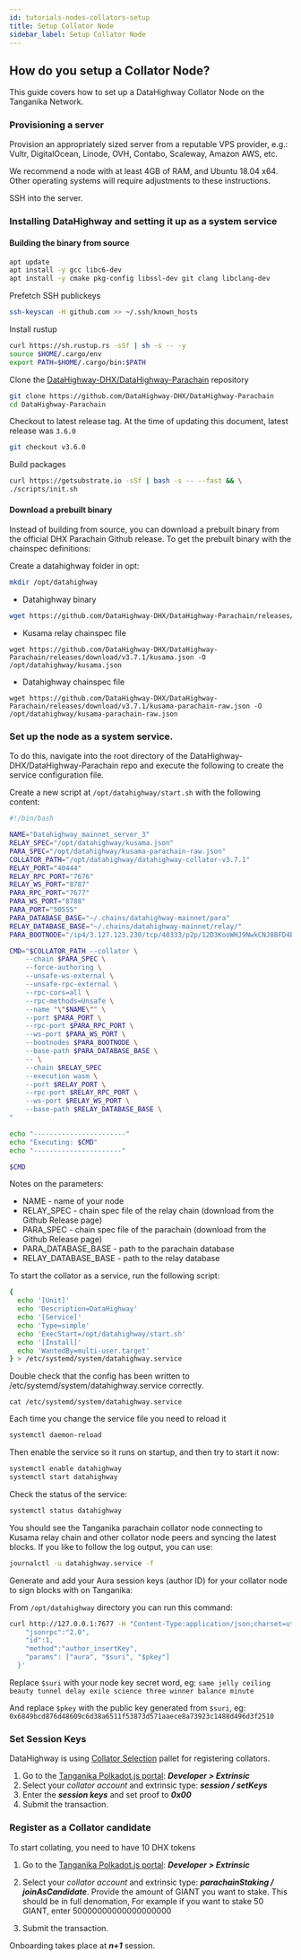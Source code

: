 ```yaml
---
id: tutorials-nodes-collators-setup
title: Setup Collator Node
sidebar_label: Setup Collator Node
---
```


## How do you setup a Collator Node?

This guide covers how to set up a DataHighway Collator Node on the Tanganika Network.

### Provisioning a server

Provision an appropriately sized server from a reputable VPS provider, e.g.: Vultr, DigitalOcean, Linode, OVH, Contabo, Scaleway, Amazon AWS, etc.

We recommend a node with at least 4GB of RAM, and Ubuntu 18.04 x64. Other operating systems will require adjustments to these instructions.

SSH into the server.

### Installing DataHighway and setting it up as a system service

#### Building the binary from source

```bash
apt update
apt install -y gcc libc6-dev
apt install -y cmake pkg-config libssl-dev git clang libclang-dev
```

Prefetch SSH publickeys

```bash
ssh-keyscan -H github.com >> ~/.ssh/known_hosts
```

Install rustup

```bash
curl https://sh.rustup.rs -sSf | sh -s -- -y
source $HOME/.cargo/env
export PATH=$HOME/.cargo/bin:$PATH
```

Clone the [DataHighway-DHX/DataHighway-Parachain](https://github.com/DataHighway-DHX/DataHighway-Parachain) repository

```bash
git clone https://github.com/DataHighway-DHX/DataHighway-Parachain
cd DataHighway-Parachain
```

Checkout to latest release tag. At the time of updating this document, latest release was `3.6.0`

```bash
git checkout v3.6.0
```

Build packages

```bash
curl https://getsubstrate.io -sSf | bash -s -- --fast && \
./scripts/init.sh
```

#### Download a prebuilt binary

Instead of building from source, you can download a prebuilt binary from the official DHX Parachain Github release. To get the prebuilt binary with the chainspec definitions:

Create a datahighway folder in opt:
```sh
mkdir /opt/datahighway
```

- Datahighway binary
```sh
wget https://github.com/DataHighway-DHX/DataHighway-Parachain/releases/download/v3.7.1/datahighway-collator -O /opt/datahighway/datahighway-collator-v3.7.1
```

- Kusama relay chainspec file 
```
wget https://github.com/DataHighway-DHX/DataHighway-Parachain/releases/download/v3.7.1/kusama.json -O /opt/datahighway/kusama.json
```

- Datahighway chainspec file
```
wget https://github.com/DataHighway-DHX/DataHighway-Parachain/releases/download/v3.7.1/kusama-parachain-raw.json -O /opt/datahighway/kusama-parachain-raw.json
```

### Set up the node as a system service.

To do this, navigate into the root directory of the DataHighway-DHX/DataHighway-Parachain repo and execute the following to create the service configuration file.

Create a new script at `/opt/datahighway/start.sh` with the following content:

```bash
#!/bin/bash

NAME="Datahighway_mainnet_server_3"
RELAY_SPEC="/opt/datahighway/kusama.json"
PARA_SPEC="/opt/datahighway/kusama-parachain-raw.json"
COLLATOR_PATH="/opt/datahighway/datahighway-collator-v3.7.1"
RELAY_PORT="40444"
RELAY_RPC_PORT="7676"
RELAY_WS_PORT="8787"
PARA_RPC_PORT="7677"
PARA_WS_PORT="8788"
PARA_PORT="50555"
PARA_DATABASE_BASE="~/.chains/datahighway-mainnet/para"
RELAY_DATABASE_BASE="~/.chains/datahighway-mainnet/relay/"
PARA_BOOTNODE="/ip4/3.127.123.230/tcp/40333/p2p/12D3KooWHJ9NwkCNJ8BFD4BptJybQQSyBJm1mtr3XRpfqWR5vjaj"

CMD="$COLLATOR_PATH --collator \
	--chain $PARA_SPEC \
	--force-authoring \
	--unsafe-ws-external \
	--unsafe-rpc-external \
	--rpc-cors=all \
	--rpc-methods=Unsafe \
	--name "\"$NAME\"" \
	--port $PARA_PORT \
	--rpc-port $PARA_RPC_PORT \
	--ws-port $PARA_WS_PORT \
	--bootnodes $PARA_BOOTNODE \
	--base-path $PARA_DATABASE_BASE \
	-- \
	--chain $RELAY_SPEC
	--execution wasm \
	--port $RELAY_PORT \
	--rpc-port $RELAY_RPC_PORT \
	--ws-port $RELAY_WS_PORT \
	--base-path $RELAY_DATABASE_BASE \
"

echo "-----------------------"
echo "Executing: $CMD"
echo "----------------------"

$CMD
```

Notes on the parameters:
- NAME - name of your node
- RELAY_SPEC - chain spec file of the relay chain (download from the Github Release page)
- PARA_SPEC - chain spec file of the parachain (download from the Github Release page)
- PARA_DATABASE_BASE - path to the parachain database
- RELAY_DATABASE_BASE - path to the relay database

To start the collator as a service, run the following script:

```bash
{
  echo '[Unit]'
  echo 'Description=DataHighway'
  echo '[Service]'
  echo 'Type=simple'
  echo 'ExecStart=/opt/datahighway/start.sh'
  echo '[Install]'
  echo 'WantedBy=multi-user.target'
} > /etc/systemd/system/datahighway.service
```

Double check that the config has been written to /etc/systemd/system/datahighway.service correctly.
```
cat /etc/systemd/system/datahighway.service
```

Each time you change the service file you need to reload it
```bash
systemctl daemon-reload
```

Then enable the service so it runs on startup, and then try to start it now:

```bash
systemctl enable datahighway
systemctl start datahighway
```

Check the status of the service:

```bash
systemctl status datahighway
```

You should see the Tanganika parachain collator node connecting to Kusama relay chain and other collator node peers and syncing the latest blocks. If you like to follow the log output, you can use:

```bash
journalctl -u datahighway.service -f
```

Generate and add your Aura session keys (author ID) for your collator node to sign blocks with on Tanganika:

From `/opt/datahighway` directory you can run this command:
```bash
curl http://127.0.0.1:7677 -H "Content-Type:application/json;charset=utf-8" -d   '{
    "jsonrpc":"2.0",
    "id":1,
    "method":"author_insertKey",
    "params": ["aura", "$suri", "$pkey"]
  }'
```
Replace `$suri` with your node key secret word, eg: `same jelly ceiling beauty tunnel delay exile science three winner balance minute`

And replace `$pkey` with the public key generated from `$suri`, eg: `0x6849bcd876d48609c6d38a6511f53873d571aaece8a73923c1488d496d3f2510`

### Set Session Keys

DataHighway is using [Collator Selection](https://paritytech.github.io/cumulus/pallet_collator_selection/index.html) pallet for registering collators.

1. Go to the [Tanganika Polkadot.js portal](https://polkadot.js.org/apps/?rpc=wss%3A%2F%2Ftanganika.datahighway.com#/explorer): **_Developer > Extrinsic_**
2. Select your _collator account_ and extrinsic type: **_session / setKeys_**
3. Enter the **_session keys_** and set proof to **_0x00_**
4. Submit the transaction.

### Register as a Collator candidate

To start collating, you need to have 10 DHX tokens 

1. Go to the [Tanganika Polkadot.js portal](https://polkadot.js.org/apps/?rpc=wss%3A%2F%2Ftanganika.datahighway.com#/explorer): **_Developer > Extrinsic_**

2. Select your _collator account_ and extrinsic type: **_parachainStaking / joinAsCandidate_**. Provide the amount of GIANT you want to stake. This should be in full denomation, For example if you want to stake 50 GIANT, enter 50000000000000000000

3. Submit the transaction.



Onboarding takes place at **_n+1_** session.
